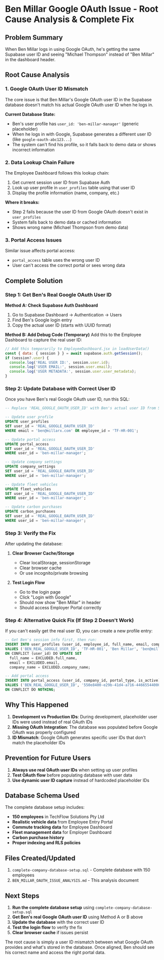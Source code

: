 # Ben Millar Google OAuth Issue - Root Cause Analysis & Complete Fix

## Problem Summary
When Ben Millar logs in using Google OAuth, he's getting the same Supabase user ID and seeing "Michael Thompson" instead of "Ben Millar" in the dashboard header.

## Root Cause Analysis

### 1. **Google OAuth User ID Mismatch**
The core issue is that Ben Millar's Google OAuth user ID in the Supabase database doesn't match his actual Google OAuth user ID when he logs in.

**Current Database State:**
- Ben's user profile has `user_id: 'ben-millar-manager'` (generic placeholder)
- When he logs in with Google, Supabase generates a different user ID (like `google-oauth-abc123...`)
- The system can't find his profile, so it falls back to demo data or shows incorrect information

### 2. **Data Lookup Chain Failure**
The Employee Dashboard follows this lookup chain:
1. Get current session user ID from Supabase Auth
2. Look up user profile in `user_profiles` table using that user ID
3. Display the profile information (name, company, etc.)

**Where it breaks:**
- Step 2 fails because the user ID from Google OAuth doesn't exist in `user_profiles`
- System falls back to demo data or cached information
- Shows wrong name (Michael Thompson from demo data)

### 3. **Portal Access Issues**
Similar issue affects portal access:
- `portal_access` table uses the wrong user ID
- User can't access the correct portal or sees wrong data

## Complete Solution

### Step 1: Get Ben's Real Google OAuth User ID

**Method A: Check Supabase Auth Dashboard**
1. Go to Supabase Dashboard → Authentication → Users
2. Find Ben's Google login entry
3. Copy the actual user ID (starts with UUID format)

**Method B: Add Debug Code (Temporary)**
Add this to the Employee Dashboard to capture the real user ID:

```javascript
// Add this temporarily to EmployeeDashboard.jsx in loadUserData()
const { data: { session } } = await supabase.auth.getSession();
if (session?.user) {
  console.log('REAL USER ID:', session.user.id);
  console.log('USER EMAIL:', session.user.email);
  console.log('USER METADATA:', session.user.user_metadata);
}
```

### Step 2: Update Database with Correct User ID

Once you have Ben's real Google OAuth user ID, run this SQL:

```sql
-- Replace 'REAL_GOOGLE_OAUTH_USER_ID' with Ben's actual user ID from Step 1

-- Update user profile
UPDATE user_profiles 
SET user_id = 'REAL_GOOGLE_OAUTH_USER_ID'
WHERE email = 'ben@millarx.com' OR employee_id = 'TF-HR-001';

-- Update portal access
UPDATE portal_access 
SET user_id = 'REAL_GOOGLE_OAUTH_USER_ID'
WHERE user_id = 'ben-millar-manager';

-- Update company settings
UPDATE company_settings 
SET user_id = 'REAL_GOOGLE_OAUTH_USER_ID'
WHERE user_id = 'ben-millar-manager';

-- Update fleet vehicles
UPDATE fleet_vehicles 
SET user_id = 'REAL_GOOGLE_OAUTH_USER_ID'
WHERE user_id = 'ben-millar-manager';

-- Update carbon purchases
UPDATE carbon_purchases 
SET user_id = 'REAL_GOOGLE_OAUTH_USER_ID'
WHERE user_id = 'ben-millar-manager';
```

### Step 3: Verify the Fix

After updating the database:

1. **Clear Browser Cache/Storage**
   - Clear localStorage, sessionStorage
   - Clear browser cache
   - Or use incognito/private browsing

2. **Test Login Flow**
   - Go to the login page
   - Click "Login with Google"
   - Should now show "Ben Millar" in header
   - Should access Employer Portal correctly

### Step 4: Alternative Quick Fix (If Step 2 Doesn't Work)

If you can't easily get the real user ID, you can create a new profile entry:

```sql
-- Get Ben's session info first, then run:
INSERT INTO user_profiles (user_id, employee_id, full_name, email, company_name, company_id) 
VALUES ('BEN_REAL_GOOGLE_USER_ID', 'TF-HR-001', 'Ben Millar', 'ben@millarx.com', 'TechFlow Solutions Pty Ltd', '550e8400-e29b-41d4-a716-446655440000')
ON CONFLICT (user_id) DO UPDATE SET
  full_name = EXCLUDED.full_name,
  email = EXCLUDED.email,
  company_name = EXCLUDED.company_name;

-- Add portal access
INSERT INTO portal_access (user_id, company_id, portal_type, is_active) 
VALUES ('BEN_REAL_GOOGLE_USER_ID', '550e8400-e29b-41d4-a716-446655440000', 'employer', true)
ON CONFLICT DO NOTHING;
```

## Why This Happened

1. **Development vs Production IDs**: During development, placeholder user IDs were used instead of real OAuth IDs
2. **Missing OAuth Integration**: The database was populated before Google OAuth was properly configured
3. **ID Mismatch**: Google OAuth generates specific user IDs that don't match the placeholder IDs

## Prevention for Future Users

1. **Always use real OAuth user IDs** when setting up user profiles
2. **Test OAuth flow** before populating database with user data
3. **Use dynamic user ID capture** instead of hardcoded placeholder IDs

## Database Schema Used

The complete database setup includes:
- **150 employees** in TechFlow Solutions Pty Ltd
- **Realistic vehicle data** from Employee Entry Portal
- **Commute tracking data** for Employee Dashboard
- **Fleet management data** for Employer Dashboard
- **Carbon purchase history**
- **Proper indexing and RLS policies**

## Files Created/Updated

1. `complete-company-database-setup.sql` - Complete database with 150 employees
2. `BEN_MILLAR_OAUTH_ISSUE_ANALYSIS.md` - This analysis document

## Next Steps

1. **Run the complete database setup** using `complete-company-database-setup.sql`
2. **Get Ben's real Google OAuth user ID** using Method A or B above
3. **Update the database** with the correct user ID
4. **Test the login flow** to verify the fix
5. **Clear browser cache** if issues persist

The root cause is simply a user ID mismatch between what Google OAuth provides and what's stored in the database. Once aligned, Ben should see his correct name and access the right portal data.
